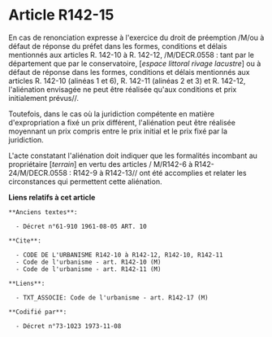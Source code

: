 # Article R142-15

En cas de renonciation expresse à l'exercice du droit de préemption /M/ou à défaut de réponse du préfet dans les formes,
conditions et délais mentionnés aux articles R. 142-10 à R. 142-12, /M/DECR.0558 : tant par le département que par le
conservatoire, [*espace littoral rivage lacustre*] ou à défaut de réponse dans les formes, conditions et délais mentionnés
aux articles R. 142-10 (alinéas 1 et 6), R. 142-11 (alinéas 2 et 3) et R. 142-12, l'aliénation envisagée ne peut être
réalisée qu'aux conditions et prix initialement prévus//.

Toutefois, dans le cas où la juridiction compétente en matière d'expropriation a fixé un prix différent, l'aliénation peut
être réalisée moyennant un prix compris entre le prix initial et le prix fixé par la juridiction.

L'acte constatant l'aliénation doit indiquer que les formalités incombant au propriétaire [*terrain*] en vertu des articles /
M/R142-6 à R142-24/M/DECR.0558 : R142-9 à R142-13// ont été accomplies et relater les circonstances qui permettent cette
aliénation.

**Liens relatifs à cet article**

	**Anciens textes**:

	  - Décret n°61-910 1961-08-05 ART. 10

	**Cite**:

	  - CODE DE L'URBANISME R142-10 à R142-12, R142-10, R142-11
	  - Code de l'urbanisme - art. R142-10 (M)
	  - Code de l'urbanisme - art. R142-11 (M)

	**Liens**:

	  - TXT_ASSOCIE: Code de l'urbanisme - art. R142-17 (M)

	**Codifié par**:

	  - Décret n°73-1023 1973-11-08
